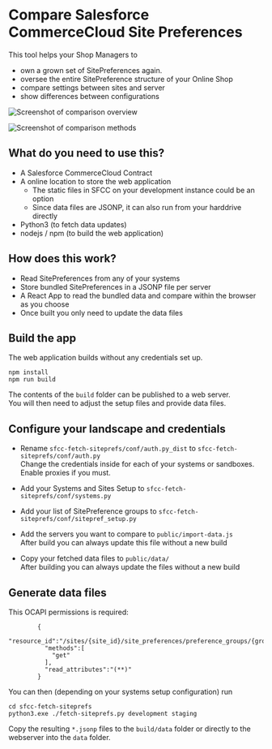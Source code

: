 # Compare Salesforce CommerceCloud Site Preferences 

This tool helps your Shop Managers to
* own a grown set of SitePreferences again.
* oversee the entire SitePreference structure of your Online Shop
* compare settings between sites and server
* show differences between configurations

![Screenshot of comparison overview](https://github.com/keinerweiss/sfcc-sirepref-diff/raw/master/screenshots/SitePreferenceComparisonScreen.png "Comparison overview")

![Screenshot of comparison methods](https://github.com/keinerweiss/sfcc-sirepref-diff/raw/master/screenshots/SitePreferenceComparisonMethods.png "Available comparison methods")

## What do you need to use this?

* A Salesforce CommerceCloud Contract
* A online location to store the web application
  * The static files in SFCC on your development instance could be an option
  * Since data files are JSONP, it can also run from your harddrive directly
* Python3 (to fetch data updates)
* nodejs / npm (to build the web application)

## How does this work?

* Read SitePreferences from any of your systems
* Store bundled SitePreferences in a JSONP file per server
* A React App to read the bundled data and compare within the browser as you choose
* Once built you only need to update the data files

## Build the app

The web application builds without any credentials set up.

```
npm install
npm run build
```

The contents of the `build` folder can be published to a web server.\
You will then need to adjust the setup files and provide data files.

## Configure your landscape and credentials

* Rename `sfcc-fetch-siteprefs/conf/auth.py_dist` to `sfcc-fetch-siteprefs/conf/auth.py`\
  Change the credentials inside for each of your systems or sandboxes.\
  Enable proxies if you must.

* Add your Systems and Sites Setup to `sfcc-fetch-siteprefs/conf/systems.py`

* Add your list of SitePreference groups to `sfcc-fetch-siteprefs/conf/sitepref_setup.py`

* Add the servers you want to compare to `public/import-data.js`\
  After build you can always update this file without a new build

* Copy your fetched data files to `public/data/`\
  After building you can always update the files without a new build
  
  
## Generate data files

This OCAPI permissions is required:
```
        {
          "resource_id":"/sites/{site_id}/site_preferences/preference_groups/{group_id}/{instance_type}",
          "methods":[
            "get"
          ],
          "read_attributes":"(**)"
        }
```
You can then (depending on your systems setup configuration) run
```
cd sfcc-fetch-siteprefs
python3.exe ./fetch-siteprefs.py development staging
```
Copy the resulting `*.jsonp` files to the `build/data` folder or directly to the webserver into the `data` folder.
